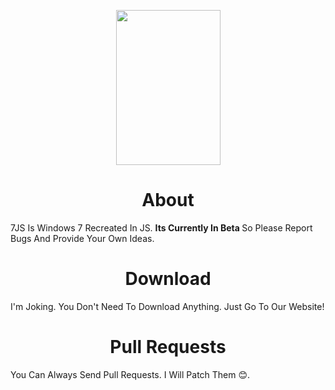 <p><img style="display: block; margin-left: auto; margin-right: auto;" src="https://drive.google.com/uc?export=download&amp;id=1G6ozDQysZmCPcPSkURM8c7R64t7411e6" alt="" width="167" height="248" /></p>
<h1 style="text-align: center;">About</h1>
<p>7JS Is Windows 7 Recreated In JS. <strong>Its Currently In Beta&nbsp;</strong>So Please Report Bugs And Provide Your Own Ideas.</p>
<h1 style="text-align: center;"><strong>Download</strong></h1>
<p>I'm Joking. You Don't Need To Download Anything. Just Go To Our Website!</p>
<h1 style="text-align: center;">Pull Requests</h1>
<p>You Can Always Send Pull Requests. I Will Patch Them 😊.</p>
